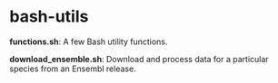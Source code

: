 bash-utils
==========

**functions.sh**: A few Bash utility functions.

**download_ensemble.sh**: Download and process data for a particular species from an Ensembl release.
